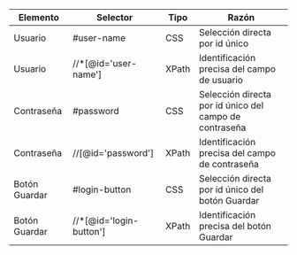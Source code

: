 | Elemento        | Selector                 | Tipo   | Razón                                       |
|------------------|--------------------------|--------|---------------------------------------------|
| Usuario     | #user-name     | CSS  | Selección directa por id único              |
| Usuario    | //*[@id='user-name']  | XPath  | Identificación precisa del campo de usuario |
| Contraseña   | #password      | CSS  | Selección directa por id único del campo de contraseña               |
| Contraseña    | //[@id='password']       | XPath  | Identificación precisa del campo de contraseña      |
| Botón Guardar    | #login-button       | CSS  | Selección directa por id único del botón Guardar     |
| Botón Guardar    | //*[@id='login-button']       | XPath  | Identificación precisa del botón Guardar     |